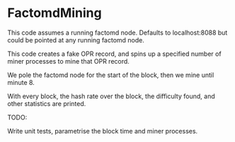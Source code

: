 # FactomdMining

This code assumes a running factomd node.  Defaults to localhost:8088 but could be pointed 
at any running factomd node.

This code creates a fake OPR record, and spins up a specified number of miner 
processes to mine that OPR record. 

We pole the factomd node for the start of the block, then we mine until minute 8.

With every block, the hash rate over the block, the difficulty found, and other
statistics are printed.

TODO:

Write unit tests, parametrise the block time and miner processes.
